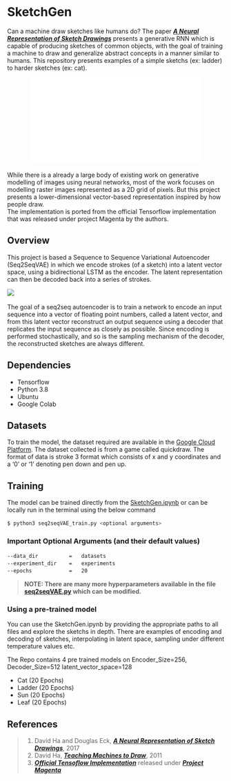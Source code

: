 # SketchGen

Can a machine draw sketches like humans do? The paper [***A Neural Representation of Sketch Drawings***](https://arxiv.org/abs/1704.03477) presents a generative RNN which is capable of producing sketches of common objects, with the goal of training a machine to draw and generalize abstract concepts in a manner similar to humans. This repository presents examples of a simple sketchs (ex: ladder) to harder sketches (ex: cat).

<div align="center">
<img align="center" width="200" height="200" src="animations/animation_ladder0.gif"> 
<img align="center" width="200" height="200" src="animations/animation_cat0.gif">
</div>
<br>
While there is a already a large body of existing work on generative modelling of images using neural networks, most of the work focuses on modelling raster images represented as a 2D grid of pixels. But this project presents a lower-dimensional vector-based representation inspired by how people draw.
<br>
The implementation is ported from the official Tensorflow implementation that was released under project Magenta by the authors.

## Overview
This project is based a Sequence to Sequence Variational Autoencoder (Seq2SeqVAE) in which we encode strokes (of a sketch) into a latent vector space, using a bidirectional LSTM as the encoder. The latent representation can then be decoded back into a series of strokes.

![](https://1.bp.blogspot.com/-iuML0km0cv0/WO6U0ukCaYI/AAAAAAAABt0/wsBg174LgtQslJgG2Q6jKeOTFP1EH3o3ACLcB/s1600/sketch_rnn.png)

The goal of a seq2seq autoencoder is to train a network to encode an input sequence into a vector of floating point numbers, called a latent vector, and from this latent vector reconstruct an output sequence using a decoder that replicates the input sequence as closely as possible. Since encoding is performed stochastically, and so is the sampling mechanism of the decoder, the reconstructed sketches are always different.

## Dependencies
- Tensorflow
- Python 3.8
- Ubuntu
- Google Colab

## Datasets
To train the model, the dataset required are available in the [Google Cloud Platform](https://console.cloud.google.com/storage/browser/quickdraw_dataset/sketchrnn). The dataset collected is from a game called quickdraw. The format of data is stroke 3 format which consists of x and y coordinates and a ‘0’ or ‘1’ denoting pen down and pen up.

## Training
The model can be trained directly from the [SketchGen.ipynb](SketchGen.ipynb) or can be locally run in the terminal using the below command

```bash
$ python3 seq2seqVAE_train.py <optional arguments>
```

### Important Optional Arguments (and their default values)
```bash
--data_dir          =   datasets
--experiment_dir    =   experiments
--epochs            =   20
```
> **NOTE: There are many more hyperparameters available in the file [seq2seqVAE.py](seq2seqVAE.py) which can be modified.**

### Using a pre-trained model
You can use the SketchGen.ipynb by providing the appropriate paths to all files and explore the sketchs in depth. There are examples of encoding and decoding of sketches, interpolating in latent space, sampling under different temperature values etc.

The Repo contains 4 pre trained models on Encoder_Size=256, Decoder_Size=512 latent_vector_space=128

- Cat (20 Epochs)
- Ladder (20 Epochs)
- Sun (20 Epochs)
- Leaf (20 Epochs)

## References
>1. David Ha and Douglas Eck, [***A Neural Representation of Sketch Drawings***](https://arxiv.org/abs/1704.03477), 2017
>2. David Ha, [***Teaching Machines to Draw***](https://ai.googleblog.com/2017/04/teaching-machines-to-draw.html), 2011
>3. [***Official Tensoflow Implementation***](https://github.com/magenta/magenta/tree/master/magenta/models/sketch_rnn) released under [***Project Magenta***](https://magenta.tensorflow.org/)